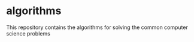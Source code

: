 # algorithms
This repository contains the algorithms for solving the common computer science problems
